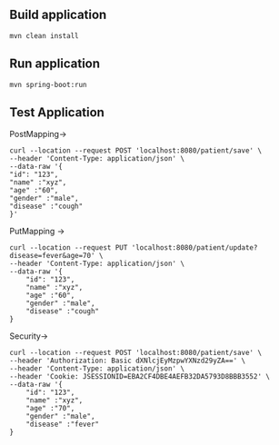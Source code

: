 ## Build application

``` 
mvn clean install
```

## Run application

``` 
mvn spring-boot:run
```

## Test Application
PostMapping->
```
curl --location --request POST 'localhost:8080/patient/save' \
--header 'Content-Type: application/json' \
--data-raw '{
"id": "123",
"name" :"xyz",
"age" :"60",
"gender" :"male",
"disease" :"cough"
}'
```
PutMapping -> 
```
curl --location --request PUT 'localhost:8080/patient/update?disease=fever&age=70' \
--header 'Content-Type: application/json' \
--data-raw '{
    "id": "123",
    "name" :"xyz",
    "age" :"60",
    "gender" :"male",
    "disease" :"cough"
}
```

Security->
```
curl --location --request POST 'localhost:8080/patient/save' \
--header 'Authorization: Basic dXNlcjEyMzpwYXNzd29yZA==' \
--header 'Content-Type: application/json' \
--header 'Cookie: JSESSIONID=EBA2CF4DBE4AEFB32DA5793D8BBB3552' \
--data-raw '{
    "id": "123",
    "name" :"xyz",
    "age" :"70",
    "gender" :"male",
    "disease" :"fever"
}
```
